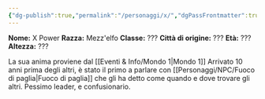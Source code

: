 ```yaml
---
{"dg-publish":true,"permalink":"/personaggi/x/","dgPassFrontmatter":true}
---
```


**Nome:** X Power
**Razza:** Mezz'elfo
**Classe:** ???
**Città di origine:** ???
**Età:** ???
**Altezza:** ???

La sua anima proviene dal [[Eventi & Info/Mondo 1\|Mondo 1]]
Arrivato 10 anni prima degli altri, è stato il primo a parlare con [[Personaggi/NPC/Fuoco di paglia\|Fuoco di paglia]] che gli ha detto come quando e dove trovare gli altri. Pessimo leader, e confusionario.